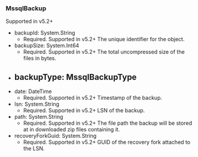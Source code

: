 ### MssqlBackup
Supported in v5.2+

- backupId: System.String
  - Required. Supported in v5.2+
  The unique identifier for the object.
- backupSize: System.Int64
  - Required. Supported in v5.2+
  The total uncompressed size of the files in bytes.
- backupType: MssqlBackupType
  - 
- date: DateTime
  - Required. Supported in v5.2+
  Timestamp of the backup.
- lsn: System.String
  - Required. Supported in v5.2+
  LSN of the backup.
- path: System.String
  - Required. Supported in v5.2+
  The file path the backup will be stored at in downloaded zip files containing it.
- recoveryForkGuid: System.String
  - Required. Supported in v5.2+
  GUID of the recovery fork attached to the LSN.

